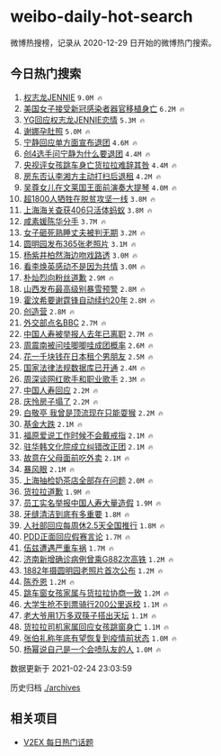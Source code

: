 # weibo-daily-hot-search

微博热搜榜，记录从 2020-12-29 日开始的微博热门搜索。

## 今日热门搜索

<!-- BEGIN -->

1. [权志龙JENNIE](https://s.weibo.com/weibo?q=%E6%9D%83%E5%BF%97%E9%BE%99JENNIE&Refer=top) `9.0M 🔥`
1. [美国女子接受新冠感染者器官移植身亡](https://s.weibo.com/weibo?q=%23%E7%BE%8E%E5%9B%BD%E5%A5%B3%E5%AD%90%E6%8E%A5%E5%8F%97%E6%96%B0%E5%86%A0%E6%84%9F%E6%9F%93%E8%80%85%E5%99%A8%E5%AE%98%E7%A7%BB%E6%A4%8D%E8%BA%AB%E4%BA%A1%23&Refer=top) `6.2M 🔥`
1. [YG回应权志龙JENNIE恋情](https://s.weibo.com/weibo?q=%23YG%E5%9B%9E%E5%BA%94%E6%9D%83%E5%BF%97%E9%BE%99JENNIE%E6%81%8B%E6%83%85%23&Refer=top) `5.3M 🔥`
1. [谢娜孕肚照](https://s.weibo.com/weibo?q=%23%E8%B0%A2%E5%A8%9C%E5%AD%95%E8%82%9A%E7%85%A7%23&Refer=top) `5.0M 🔥`
1. [宁静回应单方面宣布退团](https://s.weibo.com/weibo?q=%E5%AE%81%E9%9D%99%E5%9B%9E%E5%BA%94%E5%8D%95%E6%96%B9%E9%9D%A2%E5%AE%A3%E5%B8%83%E9%80%80%E5%9B%A2&Refer=top) `4.6M 🔥`
1. [创4选手问宁静为什么要退团](https://s.weibo.com/weibo?q=%E5%88%9B4%E9%80%89%E6%89%8B%E9%97%AE%E5%AE%81%E9%9D%99%E4%B8%BA%E4%BB%80%E4%B9%88%E8%A6%81%E9%80%80%E5%9B%A2&Refer=top) `4.4M 🔥`
1. [央视评女孩跳车身亡货拉拉难辞其咎](https://s.weibo.com/weibo?q=%23%E5%A4%AE%E8%A7%86%E8%AF%84%E5%A5%B3%E5%AD%A9%E8%B7%B3%E8%BD%A6%E8%BA%AB%E4%BA%A1%E8%B4%A7%E6%8B%89%E6%8B%89%E9%9A%BE%E8%BE%9E%E5%85%B6%E5%92%8E%23&Refer=top) `4.4M 🔥`
1. [房东否认李湘方主动打扫后退租](https://s.weibo.com/weibo?q=%23%E6%88%BF%E4%B8%9C%E5%90%A6%E8%AE%A4%E6%9D%8E%E6%B9%98%E6%96%B9%E4%B8%BB%E5%8A%A8%E6%89%93%E6%89%AB%E5%90%8E%E9%80%80%E7%A7%9F%23&Refer=top) `4.2M 🔥`
1. [吴尊女儿在文莱国王面前演奏大提琴](https://s.weibo.com/weibo?q=%E5%90%B4%E5%B0%8A%E5%A5%B3%E5%84%BF%E5%9C%A8%E6%96%87%E8%8E%B1%E5%9B%BD%E7%8E%8B%E9%9D%A2%E5%89%8D%E6%BC%94%E5%A5%8F%E5%A4%A7%E6%8F%90%E7%90%B4&Refer=top) `4.0M 🔥`
1. [超1800人牺牲在脱贫攻坚一线](https://s.weibo.com/weibo?q=%23%E8%B6%851800%E4%BA%BA%E7%89%BA%E7%89%B2%E5%9C%A8%E8%84%B1%E8%B4%AB%E6%94%BB%E5%9D%9A%E4%B8%80%E7%BA%BF%23&Refer=top) `3.8M 🔥`
1. [上海海关查获406只活体蚂蚁](https://s.weibo.com/weibo?q=%23%E4%B8%8A%E6%B5%B7%E6%B5%B7%E5%85%B3%E6%9F%A5%E8%8E%B7406%E5%8F%AA%E6%B4%BB%E4%BD%93%E8%9A%82%E8%9A%81%23&Refer=top) `3.8M 🔥`
1. [咸素媛陈华分手](https://s.weibo.com/weibo?q=%23%E5%92%B8%E7%B4%A0%E5%AA%9B%E9%99%88%E5%8D%8E%E5%88%86%E6%89%8B%23&Refer=top) `3.7M 🔥`
1. [女子砸死熟睡丈夫被判无期](https://s.weibo.com/weibo?q=%23%E5%A5%B3%E5%AD%90%E7%A0%B8%E6%AD%BB%E7%86%9F%E7%9D%A1%E4%B8%88%E5%A4%AB%E8%A2%AB%E5%88%A4%E6%97%A0%E6%9C%9F%23&Refer=top) `3.2M 🔥`
1. [圆明园发布365张老照片](https://s.weibo.com/weibo?q=%23%E5%9C%86%E6%98%8E%E5%9B%AD%E5%8F%91%E5%B8%83365%E5%BC%A0%E8%80%81%E7%85%A7%E7%89%87%23&Refer=top) `3.1M 🔥`
1. [杨紫井柏然海边吻戏路透](https://s.weibo.com/weibo?q=%23%E6%9D%A8%E7%B4%AB%E4%BA%95%E6%9F%8F%E7%84%B6%E6%B5%B7%E8%BE%B9%E5%90%BB%E6%88%8F%E8%B7%AF%E9%80%8F%23&Refer=top) `3.0M 🔥`
1. [看李焕英感动不是因为共情](https://s.weibo.com/weibo?q=%E7%9C%8B%E6%9D%8E%E7%84%95%E8%8B%B1%E6%84%9F%E5%8A%A8%E4%B8%8D%E6%98%AF%E5%9B%A0%E4%B8%BA%E5%85%B1%E6%83%85&Refer=top) `3.0M 🔥`
1. [朴灿烈向粉丝道歉](https://s.weibo.com/weibo?q=%23%E6%9C%B4%E7%81%BF%E7%83%88%E5%90%91%E7%B2%89%E4%B8%9D%E9%81%93%E6%AD%89%23&Refer=top) `2.9M 🔥`
1. [山西发布最高级别暴雪预警](https://s.weibo.com/weibo?q=%23%E5%B1%B1%E8%A5%BF%E5%8F%91%E5%B8%83%E6%9C%80%E9%AB%98%E7%BA%A7%E5%88%AB%E6%9A%B4%E9%9B%AA%E9%A2%84%E8%AD%A6%23&Refer=top) `2.8M 🔥`
1. [霍汶希要谢霆锋自动续约20年](https://s.weibo.com/weibo?q=%23%E9%9C%8D%E6%B1%B6%E5%B8%8C%E8%A6%81%E8%B0%A2%E9%9C%86%E9%94%8B%E8%87%AA%E5%8A%A8%E7%BB%AD%E7%BA%A620%E5%B9%B4%23&Refer=top) `2.8M 🔥`
1. [创造营](https://s.weibo.com/weibo?q=%E5%88%9B%E9%80%A0%E8%90%A5&Refer=top) `2.8M 🔥`
1. [外交部点名BBC](https://s.weibo.com/weibo?q=%23%E5%A4%96%E4%BA%A4%E9%83%A8%E7%82%B9%E5%90%8DBBC%23&Refer=top) `2.7M 🔥`
1. [中国人寿被举报人去年已离职](https://s.weibo.com/weibo?q=%23%E4%B8%AD%E5%9B%BD%E4%BA%BA%E5%AF%BF%E8%A2%AB%E4%B8%BE%E6%8A%A5%E4%BA%BA%E5%8E%BB%E5%B9%B4%E5%B7%B2%E7%A6%BB%E8%81%8C%23&Refer=top) `2.7M 🔥`
1. [周震南被问哇唧唧哇成团概率](https://s.weibo.com/weibo?q=%23%E5%91%A8%E9%9C%87%E5%8D%97%E8%A2%AB%E9%97%AE%E5%93%87%E5%94%A7%E5%94%A7%E5%93%87%E6%88%90%E5%9B%A2%E6%A6%82%E7%8E%87%23&Refer=top) `2.6M 🔥`
1. [花一千块钱在日本租个男朋友](https://s.weibo.com/weibo?q=%23%E8%8A%B1%E4%B8%80%E5%8D%83%E5%9D%97%E9%92%B1%E5%9C%A8%E6%97%A5%E6%9C%AC%E7%A7%9F%E4%B8%AA%E7%94%B7%E6%9C%8B%E5%8F%8B%23&Refer=top) `2.5M 🔥`
1. [国家法律法规数据库已开通](https://s.weibo.com/weibo?q=%23%E5%9B%BD%E5%AE%B6%E6%B3%95%E5%BE%8B%E6%B3%95%E8%A7%84%E6%95%B0%E6%8D%AE%E5%BA%93%E5%B7%B2%E5%BC%80%E9%80%9A%23&Refer=top) `2.4M 🔥`
1. [周深谈网红歌手和职业歌手](https://s.weibo.com/weibo?q=%23%E5%91%A8%E6%B7%B1%E8%B0%88%E7%BD%91%E7%BA%A2%E6%AD%8C%E6%89%8B%E5%92%8C%E8%81%8C%E4%B8%9A%E6%AD%8C%E6%89%8B%23&Refer=top) `2.3M 🔥`
1. [中国人寿回应](https://s.weibo.com/weibo?q=%E4%B8%AD%E5%9B%BD%E4%BA%BA%E5%AF%BF%E5%9B%9E%E5%BA%94&Refer=top) `2.2M 🔥`
1. [庆怜房子塌了](https://s.weibo.com/weibo?q=%E5%BA%86%E6%80%9C%E6%88%BF%E5%AD%90%E5%A1%8C%E4%BA%86&Refer=top) `2.2M 🔥`
1. [白敬亭 我曾是顶流现在只能耍猴](https://s.weibo.com/weibo?q=%E7%99%BD%E6%95%AC%E4%BA%AD%20%E6%88%91%E6%9B%BE%E6%98%AF%E9%A1%B6%E6%B5%81%E7%8E%B0%E5%9C%A8%E5%8F%AA%E8%83%BD%E8%80%8D%E7%8C%B4&Refer=top) `2.2M 🔥`
1. [基金大跌](https://s.weibo.com/weibo?q=%23%E5%9F%BA%E9%87%91%E5%A4%A7%E8%B7%8C%23&Refer=top) `2.1M 🔥`
1. [福原爱说工作时候不会戴戒指](https://s.weibo.com/weibo?q=%E7%A6%8F%E5%8E%9F%E7%88%B1%E8%AF%B4%E5%B7%A5%E4%BD%9C%E6%97%B6%E5%80%99%E4%B8%8D%E4%BC%9A%E6%88%B4%E6%88%92%E6%8C%87&Refer=top) `2.1M 🔥`
1. [驻华韩文化院成立纠错改正团](https://s.weibo.com/weibo?q=%23%E9%A9%BB%E5%8D%8E%E9%9F%A9%E6%96%87%E5%8C%96%E9%99%A2%E6%88%90%E7%AB%8B%E7%BA%A0%E9%94%99%E6%94%B9%E6%AD%A3%E5%9B%A2%23&Refer=top) `2.1M 🔥`
1. [故意在父母面前吃外卖](https://s.weibo.com/weibo?q=%23%E6%95%85%E6%84%8F%E5%9C%A8%E7%88%B6%E6%AF%8D%E9%9D%A2%E5%89%8D%E5%90%83%E5%A4%96%E5%8D%96%23&Refer=top) `2.1M 🔥`
1. [暴风眼](https://s.weibo.com/weibo?q=%E6%9A%B4%E9%A3%8E%E7%9C%BC&Refer=top) `2.1M 🔥`
1. [上海抽检奶茶店全部存在问题](https://s.weibo.com/weibo?q=%23%E4%B8%8A%E6%B5%B7%E6%8A%BD%E6%A3%80%E5%A5%B6%E8%8C%B6%E5%BA%97%E5%85%A8%E9%83%A8%E5%AD%98%E5%9C%A8%E9%97%AE%E9%A2%98%23&Refer=top) `2.0M 🔥`
1. [货拉拉道歉](https://s.weibo.com/weibo?q=%E8%B4%A7%E6%8B%89%E6%8B%89%E9%81%93%E6%AD%89&Refer=top) `1.9M 🔥`
1. [员工实名举报中国人寿大量造假](https://s.weibo.com/weibo?q=%23%E5%91%98%E5%B7%A5%E5%AE%9E%E5%90%8D%E4%B8%BE%E6%8A%A5%E4%B8%AD%E5%9B%BD%E4%BA%BA%E5%AF%BF%E5%A4%A7%E9%87%8F%E9%80%A0%E5%81%87%23&Refer=top) `1.9M 🔥`
1. [牙缝清洁到底有多重要](https://s.weibo.com/weibo?q=%23%E7%89%99%E7%BC%9D%E6%B8%85%E6%B4%81%E5%88%B0%E5%BA%95%E6%9C%89%E5%A4%9A%E9%87%8D%E8%A6%81%23&Refer=top) `1.8M 🔥`
1. [人社部回应每周休2.5天全国推行](https://s.weibo.com/weibo?q=%23%E4%BA%BA%E7%A4%BE%E9%83%A8%E5%9B%9E%E5%BA%94%E6%AF%8F%E5%91%A8%E4%BC%912.5%E5%A4%A9%E5%85%A8%E5%9B%BD%E6%8E%A8%E8%A1%8C%23&Refer=top) `1.8M 🔥`
1. [PDD正面回应假赛言论](https://s.weibo.com/weibo?q=%23PDD%E6%AD%A3%E9%9D%A2%E5%9B%9E%E5%BA%94%E5%81%87%E8%B5%9B%E8%A8%80%E8%AE%BA%23&Refer=top) `1.7M 🔥`
1. [伍兹遭遇严重车祸](https://s.weibo.com/weibo?q=%E4%BC%8D%E5%85%B9%E9%81%AD%E9%81%87%E4%B8%A5%E9%87%8D%E8%BD%A6%E7%A5%B8&Refer=top) `1.7M 🔥`
1. [济南新增确诊病例曾乘G882次高铁](https://s.weibo.com/weibo?q=%23%E6%B5%8E%E5%8D%97%E6%96%B0%E5%A2%9E%E7%A1%AE%E8%AF%8A%E7%97%85%E4%BE%8B%E6%9B%BE%E4%B9%98G882%E6%AC%A1%E9%AB%98%E9%93%81%23&Refer=top) `1.2M 🔥`
1. [1882年摄圆明园老照片首次公布](https://s.weibo.com/weibo?q=1882%E5%B9%B4%E6%91%84%E5%9C%86%E6%98%8E%E5%9B%AD%E8%80%81%E7%85%A7%E7%89%87%E9%A6%96%E6%AC%A1%E5%85%AC%E5%B8%83&Refer=top) `1.2M 🔥`
1. [陈乔恩](https://s.weibo.com/weibo?q=%E9%99%88%E4%B9%94%E6%81%A9&Refer=top) `1.2M 🔥`
1. [跳车窗女孩家属与货拉拉协商一致](https://s.weibo.com/weibo?q=%23%E8%B7%B3%E8%BD%A6%E7%AA%97%E5%A5%B3%E5%AD%A9%E5%AE%B6%E5%B1%9E%E4%B8%8E%E8%B4%A7%E6%8B%89%E6%8B%89%E5%8D%8F%E5%95%86%E4%B8%80%E8%87%B4%23&Refer=top) `1.2M 🔥`
1. [大学生抢不到票骑行200公里返校](https://s.weibo.com/weibo?q=%E5%A4%A7%E5%AD%A6%E7%94%9F%E6%8A%A2%E4%B8%8D%E5%88%B0%E7%A5%A8%E9%AA%91%E8%A1%8C200%E5%85%AC%E9%87%8C%E8%BF%94%E6%A0%A1&Refer=top) `1.1M 🔥`
1. [老大爷用1万多双筷子搭出天坛](https://s.weibo.com/weibo?q=%23%E8%80%81%E5%A4%A7%E7%88%B7%E7%94%A81%E4%B8%87%E5%A4%9A%E5%8F%8C%E7%AD%B7%E5%AD%90%E6%90%AD%E5%87%BA%E5%A4%A9%E5%9D%9B%23&Refer=top) `1.1M 🔥`
1. [货拉拉司机家属回应女孩跳窗身亡](https://s.weibo.com/weibo?q=%23%E8%B4%A7%E6%8B%89%E6%8B%89%E5%8F%B8%E6%9C%BA%E5%AE%B6%E5%B1%9E%E5%9B%9E%E5%BA%94%E5%A5%B3%E5%AD%A9%E8%B7%B3%E7%AA%97%E8%BA%AB%E4%BA%A1%23&Refer=top) `1.1M 🔥`
1. [张伯礼称年底有望恢复到疫情前状态](https://s.weibo.com/weibo?q=%23%E5%BC%A0%E4%BC%AF%E7%A4%BC%E7%A7%B0%E5%B9%B4%E5%BA%95%E6%9C%89%E6%9C%9B%E6%81%A2%E5%A4%8D%E5%88%B0%E7%96%AB%E6%83%85%E5%89%8D%E7%8A%B6%E6%80%81%23&Refer=top) `1.0M 🔥`
1. [杨幂说自己是一个会喷队友的人](https://s.weibo.com/weibo?q=%23%E6%9D%A8%E5%B9%82%E8%AF%B4%E8%87%AA%E5%B7%B1%E6%98%AF%E4%B8%80%E4%B8%AA%E4%BC%9A%E5%96%B7%E9%98%9F%E5%8F%8B%E7%9A%84%E4%BA%BA%23&Refer=top) `1.0M 🔥`

数据更新于 2021-02-24 23:03:59

<!-- END -->

历史归档 [./archives](./archives)

## 相关项目

- [V2EX 每日热门话题](https://github.com/realLeonardo/v2ex-daily-hot-topic)
